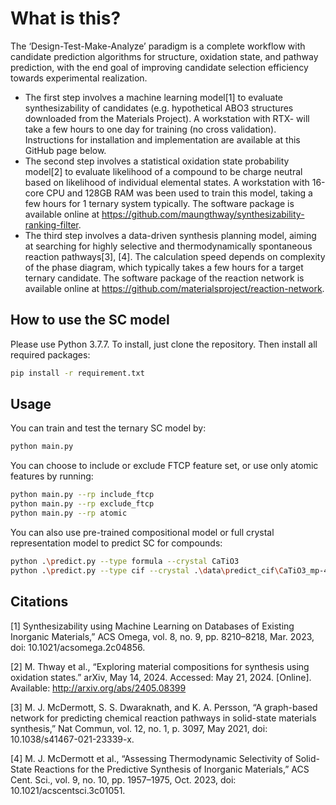 # What is this?
The ‘Design-Test-Make-Analyze’ paradigm is a complete workflow with candidate prediction algorithms for structure, oxidation state, and pathway prediction, with the end goal of improving candidate selection efficiency towards experimental realization. 

- The first step involves a machine learning model[1] to evaluate synthesizability of candidates (e.g. hypothetical ABO3 structures downloaded from the Materials Project). A workstation with RTX- will take a few hours to one day for training (no cross validation). Instructions for installation and implementation are available at this GitHub page below. 
- The second step involves a statistical oxidation state probability model[2] to evaluate likelihood of a compound to be charge neutral based on likelihood of individual elemental states. A workstation with 16-core CPU and 128GB RAM was been used to train this model, taking a few hours for 1 ternary system typically. The software package is available online at https://github.com/maungthway/synthesizability-ranking-filter. 
- The third step involves a data-driven synthesis planning model, aiming at searching for highly selective and thermodynamically spontaneous reaction pathways[3], [4]. The calculation speed depends on complexity of the phase diagram, which typically takes a few hours for a target ternary candidate. The software package of the reaction network is available online at https://github.com/materialsproject/reaction-network.


## How to use the SC model

Please use Python 3.7.7.
To install, just clone the repository. Then install all required packages:

```bash
pip install -r requirement.txt
```

## Usage

You can train and test the ternary SC model by:

```bash
python main.py
```

You can choose to include or exclude FTCP feature set, or use only atomic features by running:

```bash
python main.py --rp include_ftcp
python main.py --rp exclude_ftcp
python main.py --rp atomic
```
You can also use pre-trained compositional model or full crystal representation model to predict SC for compounds:

```bash
python .\predict.py --type formula --crystal CaTiO3
python .\predict.py --type cif --crystal .\data\predict_cif\CaTiO3_mp-4019_conventional_standard.cif
```

## Citations
[1] Synthesizability using Machine Learning on Databases of Existing Inorganic Materials,” ACS Omega, vol. 8, no. 9, pp. 8210–8218, Mar. 2023, doi: 10.1021/acsomega.2c04856.

[2]	M. Thway et al., “Exploring material compositions for synthesis using oxidation states.” arXiv, May 14, 2024. Accessed: May 21, 2024. [Online]. Available: http://arxiv.org/abs/2405.08399

[3]	M. J. McDermott, S. S. Dwaraknath, and K. A. Persson, “A graph-based network for predicting chemical reaction pathways in solid-state materials synthesis,” Nat Commun, vol. 12, no. 1, p. 3097, May 2021, doi: 10.1038/s41467-021-23339-x.

[4]	M. J. McDermott et al., “Assessing Thermodynamic Selectivity of Solid-State Reactions for the Predictive Synthesis of Inorganic Materials,” ACS Cent. Sci., vol. 9, no. 10, pp. 1957–1975, Oct. 2023, doi: 10.1021/acscentsci.3c01051.
